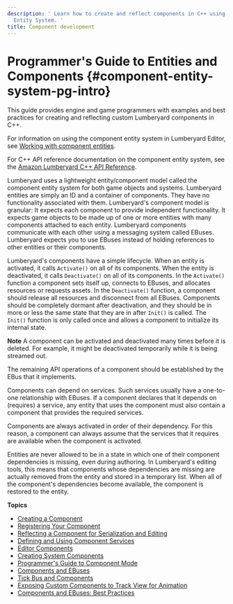 ```yaml
---
description: ' Learn how to create and reflect components in C++ using the Lumberyard Component
  Entity System. '
title: Component development
---
```

# Programmer's Guide to Entities and Components {#component-entity-system-pg-intro}

This guide provides engine and game programmers with examples and best practices for creating and reflecting custom Lumberyard components in C\+\+\.

For information on using the component entity system in Lumberyard Editor, see [Working with component entities](/docs/userguide/components/intro.md)\.

For C\+\+ API reference documentation on the component entity system, see the [Amazon Lumberyard C\+\+ API Reference](https://docs.aws.amazon.com/lumberyard/latest/apireference/)\.

Lumberyard uses a lightweight entity/component model called the component entity system for both game objects and systems\. Lumberyard entities are simply an ID and a container of components\. They have no functionality associated with them\. Lumberyard's component model is granular: It expects each component to provide independent functionality\. It expects game objects to be made up of one or more entities with many components attached to each entity\. Lumberyard components communicate with each other using a messaging system called EBuses\. Lumberyard expects you to use EBuses instead of holding references to other entities or their components\.

Lumberyard's components have a simple lifecycle\. When an entity is activated, it calls `Activate()` on all of its components\. When the entity is deactivated, it calls `Deactivate()` on all of its components\. In the `Activate()` function a component sets itself up, connects to EBuses, and allocates resources or requests assets\. In the `Deactivate()` function, a component should release all resources and disconnect from all EBuses\. Components should be completely dormant after deactivation, and they should be in more or less the same state that they are in after `Init()` is called\. The `Init()` function is only called once and allows a component to initialize its internal state\.

**Note**
A component can be activated and deactivated many times before it is deleted\. For example, it might be deactivated temporarily while it is being streamed out\.



The remaining API operations of a component should be established by the EBus that it implements\.

Components can depend on services\. Such services usually have a one\-to\-one relationship with EBuses\. If a component declares that it depends on \(requires\) a service, any entity that uses the component must also contain a component that provides the required services\.

Components are always activated in order of their dependency\. For this reason, a component can always assume that the services that it requires are available when the component is activated\.

Entities are never allowed to be in a state in which one of their component dependencies is missing, even during authoring\. In Lumberyard's editing tools, this means that components whose dependencies are missing are actually removed from the entity and stored in a temporary list\. When all of the component's dependencies become available, the component is restored to the entity\.

**Topics**
+ [Creating a Component](/docs/user-guide/features/engine/components/create-component.md)
+ [Registering Your Component](/docs/userguide/components/entity-system-pg-registering-your-component.md)
+ [Reflecting a Component for Serialization and Editing](/docs/user-guide/features/engine/components/reflection.md)
+ [Defining and Using Component Services](/docs/user-guide/features/engine/components/services.md)
+ [Editor Components](/docs/user-guide/features/engine/components/entity-system-pg-editor-components.md)
+ [Creating System Components](/docs/user-guide/features/engine/components/system-wide.md)
+ [Programmer's Guide to Component Mode](/docs/user-guide/tutorials/engine/components/_index.md)
+ [Components and EBuses](/docs/user-guide/features/engine/components/ebus-integration.md)
+ [Tick Bus and Components](/docs/user-guide/features/engine/ebus/tick.md)
+ [Exposing Custom Components to Track View for Animation](/docs/user-guide/features/engine/components/expose-animation.md)
+ [Components and EBuses: Best Practices](/docs/user-guide/features/engine/ebus/entity-system-pg-components-ebuses-best-practices.md)